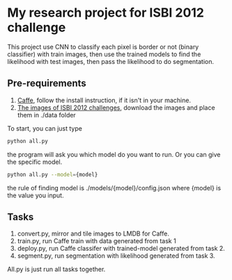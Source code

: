 # My research project for ISBI 2012 challenge

This project use CNN to classify each pixel is border or not (binary classifier) with train images, then use the trained models to find the likelihood with test images, then pass the likelihood to do segmentation.

## Pre-requirements

1. [Caffe](http://caffe.berkeleyvision.org/), follow the install instruction, if it isn't in your machine. 
2. [The images of ISBI 2012 challenges](http://brainiac2.mit.edu/isbi_challenge/home), download the images and place them in ./data folder


To start, you can just type 
```bash
python all.py
```

the program will ask you which model do you want to run. Or you can give the specific model. 
```bash
python all.py --model={model}
```

the rule of finding model is ./models/{model}/config.json where {model} is the value you input.

## Tasks
1. convert.py, mirror and tile images to LMDB for Caffe.
2. train.py, run Caffe train with data generated from task 1
3. deploy.py, run Caffe classifer with trained-model generated from task 2.
4. segment.py, run segmentation with likelihood generated from task 3.

All.py is just run all tasks together.